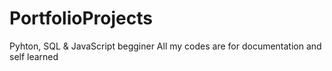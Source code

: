 # PortfolioProjects
Pyhton, SQL & JavaScript begginer
All my codes are for documentation and self learned
